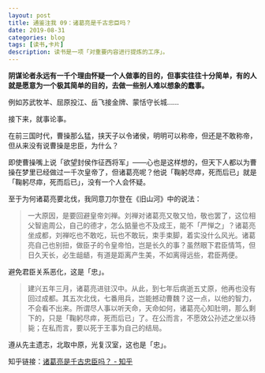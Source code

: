 ```yaml
---
layout: post
title: 通鉴注我 09：诸葛亮是千古忠臣吗？
date: 2019-08-31
categories: blog
tags: [读书,卡片]
description: 读书是一项「对重要内容进行提炼的工序」。
---
```



**阴谋论者永远有一千个理由怀疑一个人做事的目的，但事实往往十分简单，有的人就是愿意为一个极其简单的目的，去做一些别人难以想象的蠢事。**

例如苏武牧羊、屈原投江、岳飞接金牌、蒙恬守长城……

接下来，就事论事。

在前三国时代，曹操那么猛，挟天子以令诸侯，明明可以称帝，但还是不敢称帝，但从来没有说曹操是忠臣，为什么？

即使曹操嘴上说「欲望封侯作征西将军」——心也是这样想的，但天下人都以为曹操在梦里已经做过一千次皇帝了，但诸葛亮呢？他说「鞠躬尽瘁，死而后已」就是「鞠躬尽瘁，死而后已」，没有一个人会怀疑。

至于为何诸葛亮要北伐，我同意刀尔登在《旧山河》中的说法：

> 一大原因，是要回避皇帝刘禅。刘禅对诸葛亮又敬又怕，敬也罢了，这位相父智逾周公，自己的德才，怎么掂量也不及成王，能不「严惮之」？诸葛亮坐成都，刘禅吃也不敢吃，玩也不敢玩，束手束脚，着实没什么风光。诸葛亮自己也别扭，做臣子的令皇帝怕，岂是长久的事？虽然眼下君臣情笃，但日久天长，必生龃龉，有道是距离产生美，不如离得远些，君臣两便。

避免君臣关系恶化，这是「忠」。

> 建兴五年三月，诸葛亮进驻汉中。从此，到七年后病逝五丈原，他再也没有回过成都。其五次北伐，七番用兵，岂能撼动曹魏？这一点，以他的智力，不会看不出来。所谓尽人事以听天命，天命如何，诸葛亮心知肚明，那么剩下的，只是「鞠躬尽瘁，死而后已」了。在公而言，不愿效公孙述之坐以待毙；在私而言，要以死于王事为自己的结局。

遵从先主遗志，北取中原，光复汉室，这也是「忠」。

知乎链接：[诸葛亮是千古忠臣吗？ - 知乎](https://www.zhihu.com/question/334529121/answer/808439199)